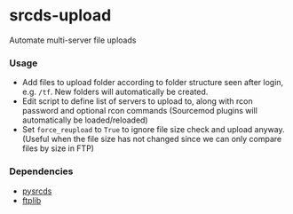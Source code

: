 # srcds-upload
Automate multi-server file uploads

### Usage
* Add files to upload folder according to folder structure seen after login, e.g. `/tf`.  New folders will automatically be created.
* Edit script to define list of servers to upload to, along with rcon password and optional rcon commands (Sourcemod plugins will automatically be loaded/reloaded)
* Set `force_reupload` to `True` to ignore file size check and upload anyway.  (Useful when the file size has not changed since we can only compare files by size in FTP)

### Dependencies
* [pysrcds](https://github.com/pmrowla/pysrcds)
* [ftplib](https://docs.python.org/3/library/ftplib.html)
